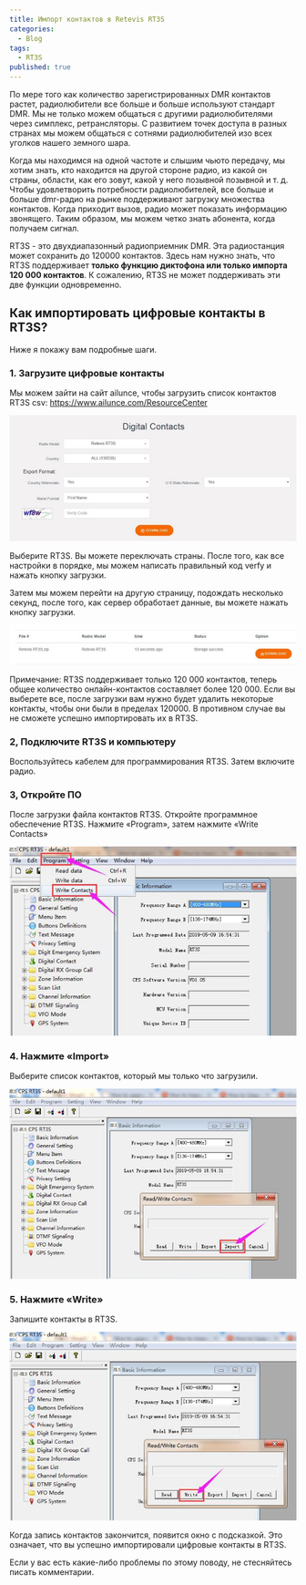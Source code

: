 ```yaml
---
title: Импорт контактов в Retevis RT3S
categories:
  - Blog
tags:
  - RT3S
published: true
---
```

По мере того как количество зарегистрированных DMR контактов растет, радиолюбители все больше и больше используют стандарт DMR. Мы не только можем общаться с другими радиолюбителями через симплекс, ретрансляторы. С развитием точек доступа в разных странах мы можем общаться с сотнями радиолюбителей изо всех уголков нашего земного шара.

Когда мы находимся на одной частоте и слышим чьюто передачу, мы хотим знать, кто находится на другой стороне радио, из какой он страны, области, как его зовут, какой у него позывной позывной и т. д. Чтобы удовлетворить потребности радиолюбителей, все больше и больше dmr-радио на рынке поддерживают загрузку множества контактов. Когда приходит вызов, радио может показать информацию звонящего. Таким образом, мы можем четко знать абонента, когда получаем сигнал.

RT3S - это двухдиапазонный радиоприемник DMR. Эта радиостанция может сохранить до 120000 контактов. Здесь нам нужно знать, что RT3S поддерживает **только функцию диктофона или только импорта 120 000 контактов**. К сожалению, RT3S не может поддерживать эти две функции одновременно.

## Как импортировать цифровые контакты в RT3S? 

Ниже я покажу вам подробные шаги.

### 1. Загрузите цифровые контакты

Мы можем зайти на сайт ailunce, чтобы загрузить список контактов RT3S csv: <https://www.ailunce.com/ResourceCenter>

![Digital Contacts](assets/images/digital-contacts.jpg "Retevis RT3S - загрузить контакты")

Выберите RT3S. Вы можете переключать страны.  После того, как все настройки в порядке, мы можем написать правильный код verfy и нажать кнопку загрузки.

Затем мы можем перейти на другую страницу, подождать несколько секунд, после того, как сервер обработает данные, вы можете нажать кнопку загрузки.

![контакты для ретевис рт3с](assets/images/contacts-file.jpg "Retevis RT3S - скачать файл контактов")

Примечание: RT3S поддерживает только 120 000 контактов, теперь общее количество онлайн-контактов составляет более 120 000. Если вы выберете все, после загрузки вам нужно будет удалить некоторые контакты, чтобы они были в пределах 120000. В противном случае вы не сможете успешно импортировать их в RT3S.

### 2, Подключите RT3S и компьютеру 
Воспользуйтесь кабелем для программирования RT3S. Затем включите радио.

### 3, Откройте ПО
 После загрузки файла контактов RT3S. Откройте программное обеспечение RT3S. Нажмите «Program», затем нажмите «Write Contacts»

![CPS RT3S Program - Write Contacts](assets/images/rt3s-write-contacts.jpg "CPS RT3S Program - Write Contacts")

### 4. Нажмите «Import» 
Выберите список контактов, который мы только что загрузили.

![CPS RT3S Read/Write Contacts - Import](assets/images/rt3s-import-contacts.jpg "CPS RT3S Read/Write Contacts - Import")

### 5. Нажмите «Write»
Запишите контакты в RT3S.

![CPS RT3S Read/Write Contacts - Write](assets/images/cps-rt3s-write.jpg "CPS RT3S Read/Write Contacts - Write")

Когда запись контактов закончится, появится окно с подсказкой. Это означает, что вы успешно импортировали цифровые контакты в RT3S.

Если у вас есть какие-либо проблемы по этому поводу, не стесняйтесь писать комментарии.
